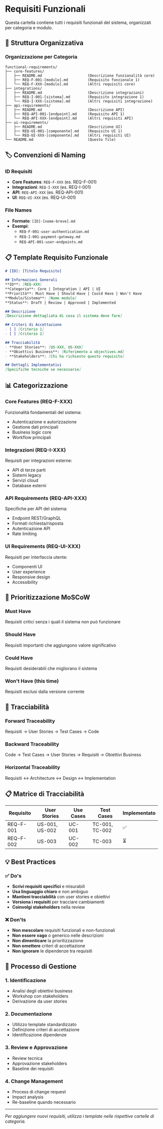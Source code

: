 # Requisiti Funzionali

Questa cartella contiene tutti i requisiti funzionali del sistema, organizzati per categoria e modulo.

## 📁 Struttura Organizzativa

### Organizzazione per Categoria
```
functional-requirements/
├── core-features/
│   ├── README.md                     (Descrizione funzionalità core)
│   ├── REQ-F-001-[modulo].md         (Requisito funzionale 1)
│   └── REQ-F-XXX-[modulo].md         (Altri requisiti core)
├── integrations/
│   ├── README.md                     (Descrizione integrazioni)
│   ├── REQ-I-001-[sistema].md        (Requisito integrazione 1)
│   └── REQ-I-XXX-[sistema].md        (Altri requisiti integrazione)
├── api-requirements/
│   ├── README.md                     (Descrizione API)
│   ├── REQ-API-001-[endpoint].md     (Requisito API 1)
│   └── REQ-API-XXX-[endpoint].md     (Altri requisiti API)
├── ui-requirements/
│   ├── README.md                     (Descrizione UI)
│   ├── REQ-UI-001-[componente].md    (Requisito UI 1)
│   └── REQ-UI-XXX-[componente].md    (Altri requisiti UI)
└── README.md                         (Questo file)
```

## 🏷️ Convenzioni di Naming

### ID Requisiti
- **Core Features**: `REQ-F-XXX` (es. REQ-F-001)
- **Integrazioni**: `REQ-I-XXX` (es. REQ-I-001)
- **API**: `REQ-API-XXX` (es. REQ-API-001)
- **UI**: `REQ-UI-XXX` (es. REQ-UI-001)

### File Names
- **Formato**: `[ID]-[nome-breve].md`
- **Esempi**: 
  - `REQ-F-001-user-authentication.md`
  - `REQ-I-001-payment-gateway.md`
  - `REQ-API-001-user-endpoints.md`

## 📋 Template Requisito Funzionale

```markdown
# [ID]: [Titolo Requisito]

## Informazioni Generali
**ID**: [REQ-XXX]
**Categoria**: Core | Integration | API | UI
**Priorità**: Must Have | Should Have | Could Have | Won't Have
**Modulo/Sistema**: [Nome modulo]
**Status**: Draft | Review | Approved | Implemented

## Descrizione
[Descrizione dettagliata di cosa il sistema deve fare]

## Criteri di Accettazione
- [ ] [Criterio 1]
- [ ] [Criterio 2]

## Tracciabilità
- **User Stories**: [US-XXX, US-XXX]
- **Obiettivi Business**: [Riferimento a objectives.md]
- **Stakeholders**: [Chi ha richiesto questo requisito]

## Dettagli Implementativi
[Specifiche tecniche se necessarie]
```

## 📊 Categorizzazione

### Core Features (REQ-F-XXX)
Funzionalità fondamentali del sistema:
- Autenticazione e autorizzazione
- Gestione dati principali
- Business logic core
- Workflow principali

### Integrazioni (REQ-I-XXX)
Requisiti per integrazioni esterne:
- API di terze parti
- Sistemi legacy
- Servizi cloud
- Database esterni

### API Requirements (REQ-API-XXX)
Specifiche per API del sistema:
- Endpoint REST/GraphQL
- Formati richiesta/risposta
- Autenticazione API
- Rate limiting

### UI Requirements (REQ-UI-XXX)
Requisiti per interfaccia utente:
- Componenti UI
- User experience
- Responsive design
- Accessibility

## 🎯 Prioritizzazione MoSCoW

### Must Have
Requisiti critici senza i quali il sistema non può funzionare

### Should Have  
Requisiti importanti che aggiungono valore significativo

### Could Have
Requisiti desiderabili che migliorano il sistema

### Won't Have (this time)
Requisiti esclusi dalla versione corrente

## 🔗 Tracciabilità

### Forward Traceability
Requisiti → User Stories → Test Cases → Code

### Backward Traceability  
Code → Test Cases → User Stories → Requisiti → Obiettivi Business

### Horizontal Traceability
Requisiti ↔ Architecture ↔ Design ↔ Implementation

## 📋 Matrice di Tracciabilità

| Requisito | User Stories | Use Cases | Test Cases | Implementato |
|-----------|--------------|-----------|------------|--------------|
| REQ-F-001 | US-001, US-002 | UC-001 | TC-001, TC-002 | ✅ |
| REQ-F-002 | US-003 | UC-002 | TC-003 | ⏳ |

## 💡 Best Practices

### ✅ Do's
- **Scrivi requisiti specifici** e misurabili
- **Usa linguaggio chiaro** e non ambiguo
- **Mantieni tracciabilità** con user stories e obiettivi
- **Versiona i requisiti** per tracciare cambiamenti
- **Coinvolgi stakeholders** nella review

### ❌ Don'ts
- **Non mescolare** requisiti funzionali e non-funzionali
- **Non essere vago** o generico nelle descrizioni
- **Non dimenticare** la prioritizzazione
- **Non omettere** criteri di accettazione
- **Non ignorare** le dipendenze tra requisiti

## 🔄 Processo di Gestione

### 1. Identificazione
- Analisi degli obiettivi business
- Workshop con stakeholders
- Derivazione da user stories

### 2. Documentazione
- Utilizzo template standardizzato
- Definizione criteri di accettazione
- Identificazione dipendenze

### 3. Review e Approvazione
- Review tecnica
- Approvazione stakeholders
- Baseline dei requisiti

### 4. Change Management
- Process di change request
- Impact analysis
- Re-baseline quando necessario

---

*Per aggiungere nuovi requisiti, utilizza i template nelle rispettive cartelle di categoria.*
